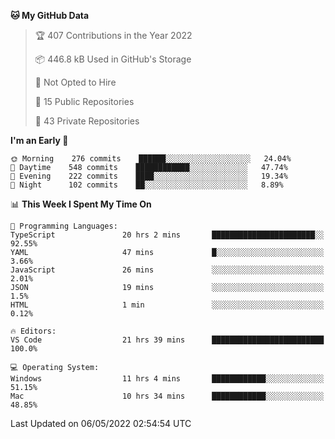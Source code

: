 <!--START_SECTION:waka-->
**🐱 My GitHub Data** 

> 🏆 407 Contributions in the Year 2022
 > 
> 📦 446.8 kB Used in GitHub's Storage 
 > 
> 🚫 Not Opted to Hire
 > 
> 📜 15 Public Repositories 
 > 
> 🔑 43 Private Repositories  
 > 
**I'm an Early 🐤** 

```text
🌞 Morning    276 commits    ██████░░░░░░░░░░░░░░░░░░░   24.04% 
🌆 Daytime    548 commits    ████████████░░░░░░░░░░░░░   47.74% 
🌃 Evening    222 commits    ████░░░░░░░░░░░░░░░░░░░░░   19.34% 
🌙 Night      102 commits    ██░░░░░░░░░░░░░░░░░░░░░░░   8.89%

```


📊 **This Week I Spent My Time On** 

```text
💬 Programming Languages: 
TypeScript               20 hrs 2 mins       ███████████████████████░░   92.55% 
YAML                     47 mins             █░░░░░░░░░░░░░░░░░░░░░░░░   3.66% 
JavaScript               26 mins             ░░░░░░░░░░░░░░░░░░░░░░░░░   2.01% 
JSON                     19 mins             ░░░░░░░░░░░░░░░░░░░░░░░░░   1.5% 
HTML                     1 min               ░░░░░░░░░░░░░░░░░░░░░░░░░   0.12%

🔥 Editors: 
VS Code                  21 hrs 39 mins      █████████████████████████   100.0%

💻 Operating System: 
Windows                  11 hrs 4 mins       ████████████░░░░░░░░░░░░░   51.15% 
Mac                      10 hrs 34 mins      ████████████░░░░░░░░░░░░░   48.85%

```


 Last Updated on 06/05/2022 02:54:54 UTC
<!--END_SECTION:waka-->

